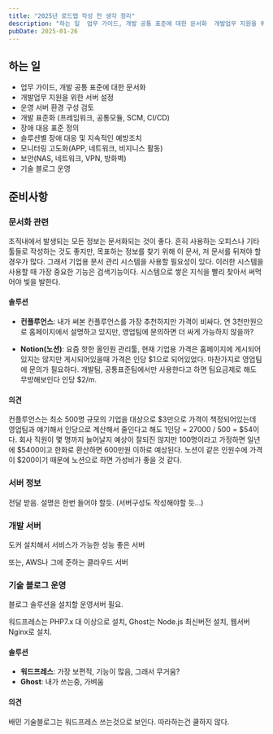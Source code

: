 ```yaml
---
title: "2025년 로드맵 작성 전 생각 정리"
description: "하는 일  업무 가이드, 개발 공통 표준에 대한 문서화  개발업무 지원을 위한 서버 설정  운영 서버 환경 구성 검토  개발 표준화 (프레임워크, 공통모듈, SCM, CI/CD)  장애 대응 표준 정의  솔루션별 장애 대응 및 지속적인 예방조치  모니터링 고도화(APP, 네트워크, 비지..."
pubDate: 2025-01-26
---
```


## 하는 일

- 업무 가이드, 개발 공통 표준에 대한 문서화
- 개발업무 지원을 위한 서버 설정
- 운영 서버 환경 구성 검토
- 개발 표준화 (프레임워크, 공통모듈, SCM, CI/CD)
- 장애 대응 표준 정의
- 솔루션별 장애 대응 및 지속적인 예방조치
- 모니터링 고도화(APP, 네트워크, 비지니스 활동)
- 보안(NAS, 네트워크, VPN, 방화벽)
- 기술 블로그 운영

## 준비사항

### 문서화 관련

조직내에서 발생되는 모든 정보는 문서화되는 것이 좋다. 흔히 사용하는 오피스나 기타툴들로 작성하는 것도 좋지만, 목표하는 정보를 찾기 위해 이 문서, 저 문서를 뒤져야 할 경우가 많다. 그래서 기업용 문서 관리 시스템을 사용할 필요성이 있다. 이러한 시스템을 사용할 때 가장 중요한 기능은 검색기능이다. 시스템으로 쌓은 지식을 빨리 찾아서 써먹어야 빛을 발한다.

#### 솔루션

- **컨플루언스**: 내가 써본 컨플루언스를 가장 추천하지만 가격이 비싸다. 연 3천만원으로 홈페이지에서 설명하고 있지만, 영업팀에 문의하면 더 싸게 가능하지 않을까?

- **Notion(노션)**: 요즘 핫한 올인원 관리툴, 현재 기업용 가격은 홈페이지에 게시되어있지는 않지만 게시되어있을때 가격은 인당 $1으로 되어있었다. 마찬가지로 영업팀에 문의가 필요하다. 개발팀, 공통표준팀에서만 사용한다고 하면 팀요금제로 해도 무방해보인다 인당 $2/m.

#### 의견

컨플루언스는 최소 500명 규모의 기업을 대상으로 $3만으로 가격이 책정되어있는데 영업팀과 얘기해서 인당으로 계산해서 줄인다고 해도 1인당 = 27000 / 500 = $54이다. 회사 직원이 몇 명까지 늘어날지 예상이 잘되진 않지만 100명이라고 가정하면 일년에 $5400이고 한화로 환산하면 600만원 이하로 예상된다. 노션이 같은 인원수에 가격이 $200이기 때문에 노션으로 하면 가성비가 좋을 것 같다.

### 서버 정보

전달 받음. 설명은 한번 들어야 할듯. (서버구성도 작성해야할 듯...)

### 개발 서버

도커 설치해서 서비스가 가능한 성능 좋은 서버

또는, AWS나 그에 준하는 클라우드 서버

### 기술 블로그 운영

블로그 솔루션을 설치할 운영서버 필요.

워드프레스는 PHP7.x 대 이상으로 설치, Ghost는 Node.js 최신버전 설치, 웹서버 Nginx로 설치.

#### 솔루션

- **워드프레스**: 가장 보편적, 기능이 많음, 그래서 무거움?
- **Ghost**: 내가 쓰는중, 가벼움

#### 의견

배민 기술블로그는 워드프레스 쓰는것으로 보인다. 따라하는건 쿨하지 않다.
